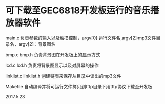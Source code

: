 # 可下载至GEC6818开发板运行的音乐播放器软件

main.c 负责参数的输入以及触摸控制，argv[0]:运行文件名,argv[2]:mp3文件目录名，argv[2]：背景图名

bmp.c bmp.h 负责背景图在开发板上的显示方式

lcd.c lcd.h 负责将背景图显示以及对屏幕的操作

linklist.c linklist.h 创建链表来保存从目录中读出的mp3文件

Makefile 自动编译并将可运行文件拷贝到tftp目录下用tftp协议下载至开发板

2017.5.23
